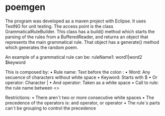 # poemgen

The program was developed as a maven project with Eclipse. It uses TestNG for unit testing. The access point is the class GrammaticalRuleBuilder. This class has a build() method which starts the parsing of the rules from a BufferedReader, and returns an object that represents the main grammatical rule. That object has a generate() method which generates the random poem.

An example of a grammatical rule can be:
ruleName1: word1|word2 <ruleName2> $keyword

This is composed by:
•	Rule name: Text before the colon :
•	Word: Any secuence of characters without white space
•	Keyword: Starts with $
•	Or operator: Character |
•	And operator: Taken as a white space
•	Call to rule: the rule name between <>

Restrictions:
•	There aren´t two or more consecutive white spaces 
•	The precedence of the operators is: and operator, or operator
•	The rule´s parts can´t be grouping to control the precedence
